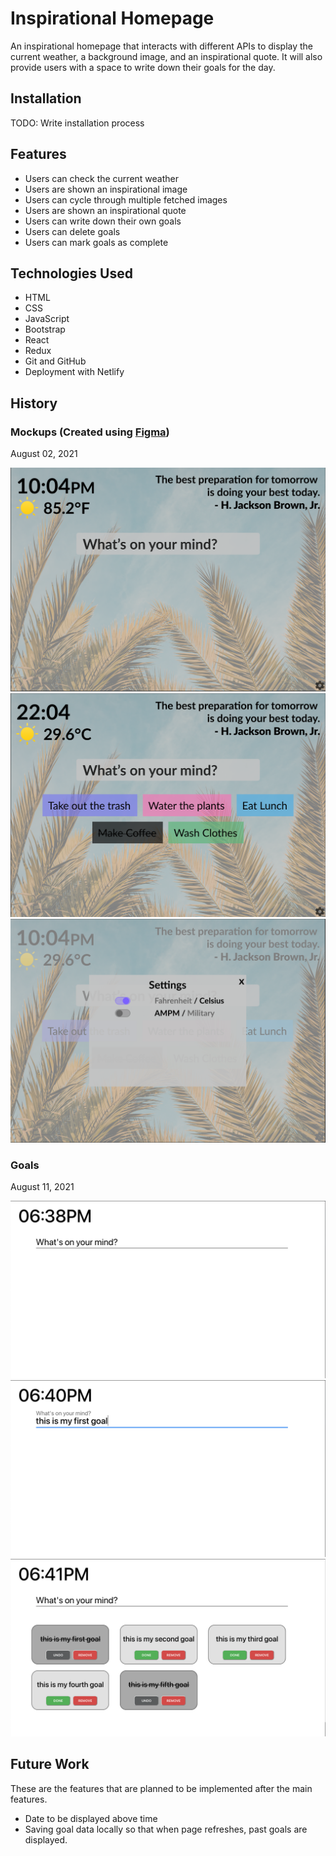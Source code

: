 # Inspirational Homepage

An inspirational homepage that interacts with different APIs to display the current weather, a background image, and an inspirational quote. It will also provide users with a space to write down their goals for the day.

## Installation

TODO: Write installation process

## Features

- Users can check the current weather
- Users are shown an inspirational image
- Users can cycle through multiple fetched images
- Users are shown an inspirational quote
- Users can write down their own goals
- Users can delete goals
- Users can mark goals as complete

## Technologies Used

- HTML
- CSS
- JavaScript
- Bootstrap
- React
- Redux
- Git and GitHub
- Deployment with Netlify

## History

### Mockups (Created using [Figma](https://www.figma.com/))
August 02, 2021

![First Mockup Image](public/history/mockups_20210802/mockup_01_20210802.png)
![Second Mockup Image](public/history/mockups_20210802/mockup_02_20210802.png)
![Third Mockup Image](public/history/mockups_20210802/mockup_03_20210802.png)

### Goals
August 11, 2021

![No Goals Present](public/history/goals_20210811/goals_01_20210811.png)
![Inputting a Goal](public/history/goals_20210811/goals_02_20210811.png)
![Five Goals Present](public/history/goals_20210811/goals_03_20210811.png)

## Future Work

These are the features that are planned to be implemented after the main features.

- Date to be displayed above time
- Saving goal data locally so that when page refreshes, past goals are displayed.